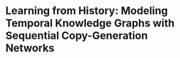 # Learning from History: Modeling Temporal Knowledge Graphs with Sequential Copy-Generation Networks
